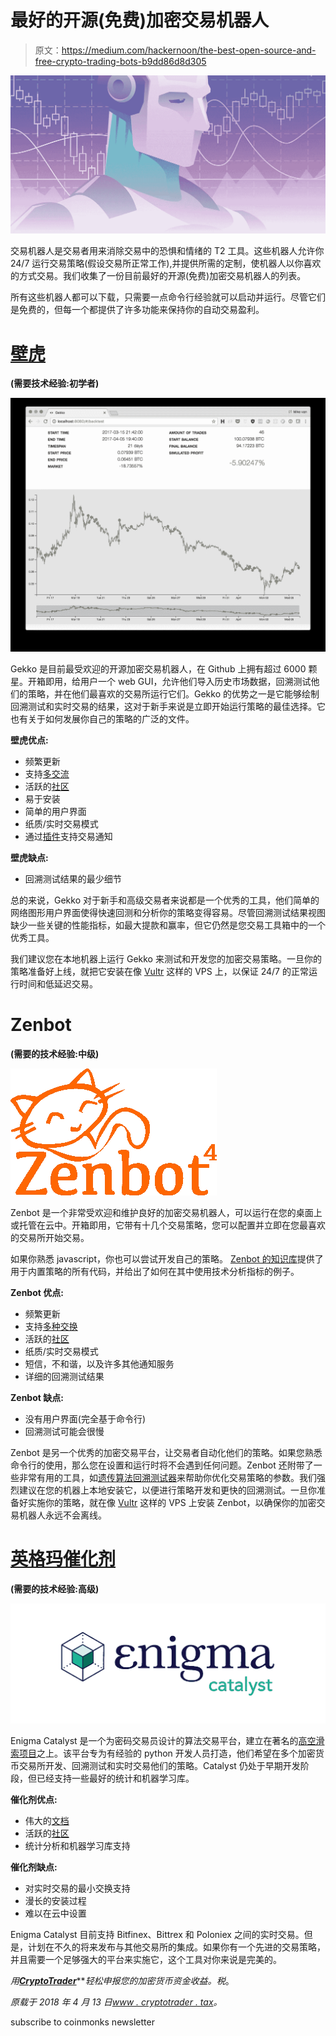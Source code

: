 # 最好的开源(免费)加密交易机器人

> 原文：<https://medium.com/hackernoon/the-best-open-source-and-free-crypto-trading-bots-b9dd86d8d305>

![](img/e6a18675ae2fff9aa936d26010598db7.png)

交易机器人是交易者用来消除交易中的恐惧和情绪的 T2 工具。这些机器人允许你 24/7 运行交易策略(假设交易所正常工作),并提供所需的定制，使机器人以你喜欢的方式交易。我们收集了一份目前最好的开源(免费)加密交易机器人的列表。

所有这些机器人都可以下载，只需要一点命令行经验就可以启动并运行。尽管它们是免费的，但每一个都提供了许多功能来保持你的自动交易盈利。

# [壁虎](https://gekko.wizb.it/)

**(需要技术经验:初学者)**

![](img/ba35f0ac354aae1a7c737ab04b8d3594.png)

Gekko 是目前最受欢迎的开源加密交易机器人，在 Github 上拥有超过 6000 颗星。开箱即用，给用户一个 web GUI，允许他们导入历史市场数据，回溯测试他们的策略，并在他们最喜欢的交易所运行它们。Gekko 的优势之一是它能够绘制回溯测试和实时交易的结果，这对于新手来说是立即开始运行策略的最佳选择。它也有关于如何发展你自己的策略的广泛的文件。

**壁虎优点:**

*   频繁更新
*   支持[多交流](https://gekko.wizb.it/docs/introduction/supported_exchanges.html)
*   活跃的[社区](https://forum.gekko.wizb.it/)
*   易于安装
*   简单的用户界面
*   纸质/实时交易模式
*   通过[插件](https://gekko.wizb.it/docs/commandline/plugins.html)支持交易通知

**壁虎缺点:**

*   回溯测试结果的最少细节

总的来说，Gekko 对于新手和高级交易者来说都是一个优秀的工具，他们简单的网络图形用户界面使得快速回测和分析你的策略变得容易。尽管回溯测试结果视图缺少一些关键的性能指标，如最大提款和赢率，但它仍然是您交易工具箱中的一个优秀工具。

我们建议您在本地机器上运行 Gekko 来测试和开发您的加密交易策略。一旦你的策略准备好上线，就把它安装在像 [Vultr](https://www.vultr.com/?ref=7393934) 这样的 VPS 上，以保证 24/7 的正常运行时间和低延迟交易。

# Zenbot

**(需要的技术经验:中级)**

![](img/3baa5a8a50a2efa52e0b6b566f63fd92.png)

Zenbot 是一个非常受欢迎和维护良好的加密交易机器人，可以运行在您的桌面上或托管在云中。开箱即用，它带有十几个交易策略，您可以配置并立即在您最喜欢的交易所开始交易。

如果你熟悉 javascript，你也可以尝试开发自己的策略。 [Zenbot 的知识库](https://github.com/DeviaVir/zenbot/tree/unstable/extensions/strategies)提供了用于内置策略的所有代码，并给出了如何在其中使用技术分析指标的例子。

**Zenbot 优点:**

*   频繁更新
*   支持[多种交换](https://github.com/DeviaVir/zenbot/tree/unstable/extensions/exchanges)
*   活跃的[社区](https://reddit.com/r/zenbot)
*   纸质/实时交易模式
*   短信，不和谐，以及许多其他通知服务
*   详细的回溯测试结果

**Zenbot 缺点:**

*   没有用户界面(完全基于命令行)
*   回溯测试可能会很慢

Zenbot 是另一个优秀的加密交易平台，让交易者自动化他们的策略。如果您熟悉命令行的使用，那么您在设置和运行时将不会遇到任何问题。Zenbot 还附带了一些非常有用的工具，如[遗传算法回溯测试器](https://github.com/DeviaVir/zenbot/tree/unstable/scripts/genetic_algo)来帮助你优化交易策略的参数。我们强烈建议在您的机器上本地安装它，以便进行策略开发和更快的回溯测试。一旦你准备好实施你的策略，就在像 [Vultr](https://www.vultr.com/?ref=7393934) 这样的 VPS 上安装 Zenbot，以确保你的加密交易机器人永远不会离线。

# [英格玛催化剂](https://github.com/enigmampc/catalyst)

**(需要的技术经验:高级)**

![](img/c725e3d2879e774efeb8802abe1874b5.png)

Enigma Catalyst 是一个为密码交易员设计的算法交易平台，建立在著名的[高空滑索项目](https://github.com/quantopian/zipline)之上。该平台专为有经验的 python 开发人员打造，他们希望在多个加密货币交易所开发、回溯测试和实时交易他们的策略。Catalyst 仍处于早期开发阶段，但已经支持一些最好的统计和机器学习库。

**催化剂优点:**

*   伟大的[文档](https://enigma.co/catalyst/)
*   活跃的[社区](https://catalyst.enigma.co/)
*   统计分析和机器学习库支持

**催化剂缺点:**

*   对实时交易的最小交换支持
*   漫长的安装过程
*   难以在云中设置

Enigma Catalyst 目前支持 Bitfinex、Bittrex 和 Poloniex 之间的实时交易。但是，计划在不久的将来发布与其他交易所的集成。如果你有一个先进的交易策略，并且需要一个足够强大的平台来实施它，这个工具对你来说是完美的。

*用*[***CryptoTrader***](https://www.cryptotrader.tax)***轻松申报您的加密货币资金收益。*税**。

*原载于 2018 年 4 月 13 日*[*www . cryptotrader . tax*](https://www.cryptotrader.tax/blog/the-best-open-source-free-crypto-trading-bots/)*。*

subscribe to coinmonks newsletter